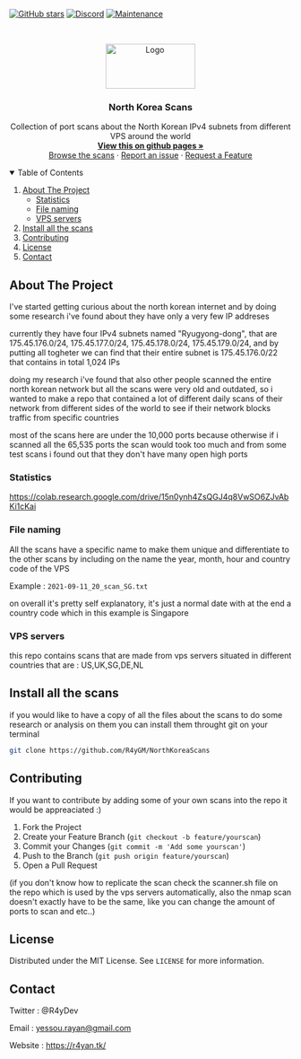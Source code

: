 [![GitHub stars](https://badgen.net/github/stars/R4yGM/NorthKoreaScans)](https://github.com/R4yGM/NorthKoreaScans)
[![Discord](https://badgen.net/badge/icon/discord?icon=discord&label)](https://discord.gg/WmzasES)
[![Maintenance](https://img.shields.io/badge/Running%20VPS%20scanners-0-blue.svg)](https://github.com/R4yGM/NorthKoreaScans)

<br />
<p align="center">
  <a href="https://github.com/R4yGM/NorthKoreaScans">
    <img src="https://upload.wikimedia.org/wikipedia/commons/thumb/5/51/Flag_of_North_Korea.svg/280px-Flag_of_North_Korea.svg.png" alt="Logo" width="160" height="80">
  </a>

  <h3 align="center">North Korea Scans</h3>

  <p align="center">
    Collection of port scans about the North Korean IPv4 subnets from different VPS around the world 
    <br />
    <a href="https://r4ygm.github.io/NorthKoreaScans/"><strong>View this on github pages »</strong></a>
    <br />
    <a href="https://github.com/R4yGM/NorthKoreaScans">Browse the scans</a>
    ·
    <a href="https://github.com/R4yGM/NorthKoreaScans/issues/new">Report an issue</a>
    ·
    <a href="https://github.com/R4yGM/NorthKoreaScans/issues/new">Request a Feature</a>
  </p>
</p>



<details open="open">
  <summary>Table of Contents</summary>
  <ol>
    <li>
      <a href="#about-the-project">About The Project</a>
      <ul>
        <li><a href="#statistics">Statistics</a></li>
        <li><a href="#file-naming">File naming</a></li>
        <li><a href="#vps-servers">VPS servers</a></li>     
      </ul>
    </li>
    <li><a href="#install-all-the-scans">Install all the scans</a></li>
    <li><a href="#contributing">Contributing</a></li>
    <li><a href="#license">License</a></li>
    <li><a href="#contact">Contact</a></li>
  </ol>
</details>


## About The Project

I've started getting curious about the north korean internet and by doing some research i've found about they have only a very few IP addreses

currently they have four IPv4 subnets named "Ryugyong-dong", that are 175.45.176.0/24, 175.45.177.0/24, 175.45.178.0/24, 175.45.179.0/24, and by putting all togheter we can find that their entire subnet is 175.45.176.0/22 that contains in total 1,024 IPs

doing my research i've found that also other people scanned the entire north korean network but all the scans were very old and outdated, so i wanted to make a repo that contained a lot of different daily scans of their network from different sides of the world to see if their network blocks traffic from specific countries

most of the scans here are under the 10,000 ports because otherwise if i scanned all the 65,535 ports the scan would took too much and from some test scans i found out that they don't have many open high ports

### Statistics

https://colab.research.google.com/drive/15n0ynh4ZsQGJ4q8VwSO6ZJvAbKi1cKai

### File naming

All the scans have a specific name to make them unique and differentiate to the other scans by including on the name the year, month, hour and country code of the VPS

Example : `2021-09-11_20_scan_SG.txt`

on overall it's pretty self explanatory, it's just a normal date with at the end a country code which in this example is Singapore

### VPS servers

this repo contains scans that are made from vps servers situated in different countries that are : US,UK,SG,DE,NL


## Install all the scans

if you would like to have a copy of all the files about the scans to do some research or analysis on them you can install them throught git on your terminal

   ```sh
   git clone https://github.com/R4yGM/NorthKoreaScans
   ```


## Contributing

If you want to contribute by adding some of your own scans into the repo it would be appreaciated :)

1. Fork the Project
2. Create your Feature Branch (`git checkout -b feature/yourscan`)
3. Commit your Changes (`git commit -m 'Add some yourscan'`)
4. Push to the Branch (`git push origin feature/yourscan`)
5. Open a Pull Request

(if you don't know how to replicate the scan check the scanner.sh file on the repo which is used by the vps servers automatically, also the nmap scan doesn't exactly have to be the same, like you can change the amount of ports to scan and etc..)


## License

Distributed under the MIT License. See `LICENSE` for more information.



## Contact

Twitter : @R4yDev 

Email : yessou.rayan@gmail.com

Website : https://r4yan.tk/
